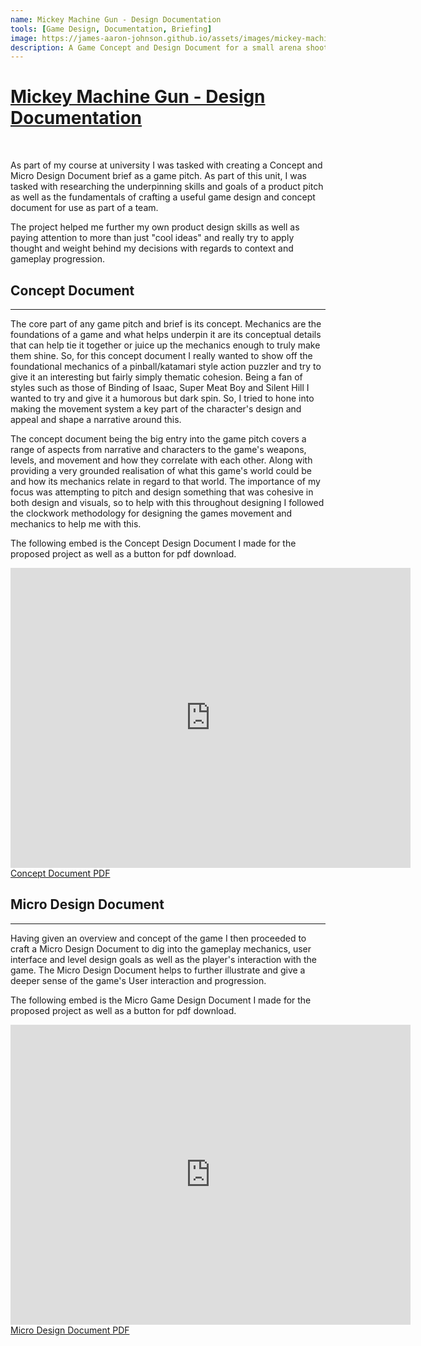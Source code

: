 ```yaml
---
name: Mickey Machine Gun - Design Documentation
tools: [Game Design, Documentation, Briefing]
image: https://james-aaron-johnson.github.io/assets/images/mickey-machine-gun/project-cover.jpg
description: A Game Concept and Design Document for a small arena shooter/puzzler.
---
```


<u>Mickey Machine Gun - Design Documentation</u>
===========================

<br>

As part of my course at university I was tasked with creating a Concept and Micro Design Document brief as a game pitch. As part of this unit, I was tasked with researching the underpinning skills and goals of a product pitch as well as the fundamentals of crafting a useful game design and concept document for use as part of a team.

The project helped me further my own product design skills as well as paying attention to more than just "cool ideas" and really try to apply thought and weight behind my decisions with regards to context and gameplay progression.

## Concept Document
---

The core part of any game pitch and brief is its concept. Mechanics are the foundations of a game and what helps underpin it are its conceptual details that can help tie it together or juice up the mechanics enough to truly make them shine. So, for this concept document I really wanted to show off the foundational mechanics of a pinball/katamari style action puzzler and try to give it an interesting but fairly simply thematic cohesion. Being a fan of styles such as those of Binding of Isaac, Super Meat Boy and Silent Hill I wanted to try and give it a humorous but dark spin. So, I tried to hone into making the movement system a key part of the character's design and appeal and shape a narrative around this.

The concept document being the big entry into the game pitch covers a range of aspects from narrative and characters to the game's weapons, levels, and movement and how they correlate with each other. Along with providing a very grounded realisation of what this game's world could be and how its mechanics relate in regard to that world. The importance of my focus was attempting to pitch and design something that was cohesive in both design and visuals, so to help with this throughout designing I followed the clockwork methodology for designing the games movement and mechanics to help me with this.

The following embed is the Concept Design Document I made for the proposed project as well as a button for pdf download.

<div class="iframe-container">
    <iframe loading="lazy" frameborder="0" scrolling="no"
        width="640" height="480"
        src="https://drive.google.com/file/d/14A4rXHgFBKFxSaqJMeKhhZOXGTvd8Kpe/preview"
        onload="$('.iframe-container').css('background-image', 'none');">
    </iframe>
</div>

<div class="text-center">
<a href="https://james-aaron-johnson.github.io/assets/files/mickey-machine-gun/Concept Document.pdf" class="button" target="_blank">Concept Document PDF</a>
</div>

## Micro Design Document
---

Having given an overview and concept of the game I then proceeded to craft a Micro Design Document to dig into the gameplay mechanics, user interface and level design goals as well as the player's interaction with the game. The Micro Design Document helps to further illustrate and give a deeper sense of the game's User interaction and progression.

The following embed is the Micro Game Design Document I made for the proposed project as well as a button for pdf download.

<div class="iframe-container-4-3">
    <iframe loading="lazy" frameborder="0" scrolling="no"
        width="640" height="480"
        src="https://drive.google.com/file/d/1kAcb1wLQ6PoI1PmQxhaBMkKVbHqTd-Br/preview" 
        onload="$('.iframe-container').css('background-image', 'none');">
    </iframe>
</div>

<div class="text-center">
<a href="https://james-aaron-johnson.github.io/assets/files/mickey-machine-gun/Micro Design Document.pdf" class="button" target="_blank">Micro Design Document PDF</a>
</div>
